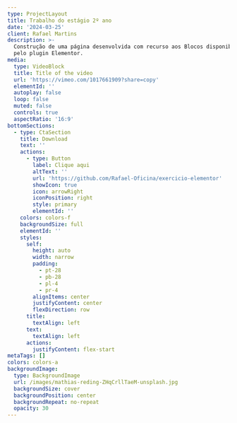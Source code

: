 ```yaml
---
type: ProjectLayout
title: Trabalho do estágio 2º ano
date: '2024-03-25'
client: Rafael Martins
description: >-
  Construção de uma página desenvolvida com recurso aos Blocos disponibilizados
  pelo plugin Elementor.
media:
  type: VideoBlock
  title: Title of the video
  url: 'https://vimeo.com/1017661909?share=copy'
  elementId: ''
  autoplay: false
  loop: false
  muted: false
  controls: true
  aspectRatio: '16:9'
bottomSections:
  - type: CtaSection
    title: Download
    text: ''
    actions:
      - type: Button
        label: Clique aqui
        altText: ''
        url: 'https://github.com/Rafael-Oficina/exercicio-elementor'
        showIcon: true
        icon: arrowRight
        iconPosition: right
        style: primary
        elementId: ''
    colors: colors-f
    backgroundSize: full
    elementId: ''
    styles:
      self:
        height: auto
        width: narrow
        padding:
          - pt-28
          - pb-28
          - pl-4
          - pr-4
        alignItems: center
        justifyContent: center
        flexDirection: row
      title:
        textAlign: left
      text:
        textAlign: left
      actions:
        justifyContent: flex-start
metaTags: []
colors: colors-a
backgroundImage:
  type: BackgroundImage
  url: /images/mathias-reding-ZHqCrllTaeM-unsplash.jpg
  backgroundSize: cover
  backgroundPosition: center
  backgroundRepeat: no-repeat
  opacity: 30
---
```

